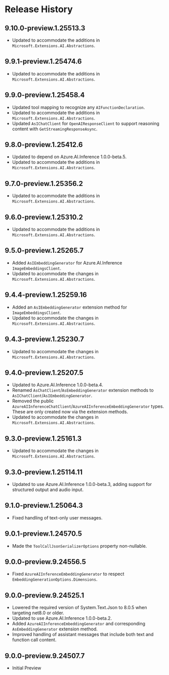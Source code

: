# Release History

## 9.10.0-preview.1.25513.3

- Updated to accommodate the additions in `Microsoft.Extensions.AI.Abstractions`.

## 9.9.1-preview.1.25474.6

- Updated to accommodate the additions in `Microsoft.Extensions.AI.Abstractions`.

## 9.9.0-preview.1.25458.4

- Updated tool mapping to recognize any `AIFunctionDeclaration`.
- Updated to accommodate the additions in `Microsoft.Extensions.AI.Abstractions`.
- Updated `AsIChatClient` for `OpenAIResponseClient` to support reasoning content with `GetStreamingResponseAsync`.

## 9.8.0-preview.1.25412.6

- Updated to depend on Azure.AI.Inference 1.0.0-beta.5.
- Updated to accommodate the additions in `Microsoft.Extensions.AI.Abstractions`.

## 9.7.0-preview.1.25356.2

- Updated to accommodate the additions in `Microsoft.Extensions.AI.Abstractions`.

## 9.6.0-preview.1.25310.2

- Updated to accommodate the additions in `Microsoft.Extensions.AI.Abstractions`.

## 9.5.0-preview.1.25265.7

- Added `AsIEmbeddingGenerator` for Azure.AI.Inference `ImageEmbeddingsClient`.
- Updated to accommodate the changes in `Microsoft.Extensions.AI.Abstractions`.

## 9.4.4-preview.1.25259.16

- Added an `AsIEmbeddingGenerator` extension method for `ImageEmbeddingsClient`.
- Updated to accommodate the changes in `Microsoft.Extensions.AI.Abstractions`.

## 9.4.3-preview.1.25230.7

- Updated to accommodate the changes in `Microsoft.Extensions.AI.Abstractions`.

## 9.4.0-preview.1.25207.5

- Updated to Azure.AI.Inference 1.0.0-beta.4.
- Renamed `AsChatClient`/`AsEmbeddingGenerator` extension methods to `AsIChatClient`/`AsIEmbeddingGenerator`.
- Removed the public `AzureAIInferenceChatClient`/`AzureAIInferenceEmbeddingGenerator` types. These are only created now via the extension methods.
- Updated to accommodate the changes in `Microsoft.Extensions.AI.Abstractions`.

## 9.3.0-preview.1.25161.3

- Updated to accommodate the changes in `Microsoft.Extensions.AI.Abstractions`.

## 9.3.0-preview.1.25114.11

- Updated to use Azure.AI.Inference 1.0.0-beta.3, adding support for structured output and audio input.

## 9.1.0-preview.1.25064.3

- Fixed handling of text-only user messages.

## 9.0.1-preview.1.24570.5

  - Made the `ToolCallJsonSerializerOptions` property non-nullable.

## 9.0.0-preview.9.24556.5

- Fixed `AzureAIInferenceEmbeddingGenerator` to respect `EmbeddingGenerationOptions.Dimensions`.

## 9.0.0-preview.9.24525.1

- Lowered the required version of System.Text.Json to 8.0.5 when targeting net8.0 or older.
- Updated to use Azure.AI.Inference 1.0.0-beta.2.
- Added `AzureAIInferenceEmbeddingGenerator` and corresponding `AsEmbeddingGenerator` extension method.
- Improved handling of assistant messages that include both text and function call content.

## 9.0.0-preview.9.24507.7

- Initial Preview
